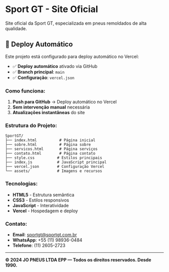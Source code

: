 # Sport GT - Site Oficial

Site oficial da Sport GT, especializada em pneus remoldados de alta qualidade.

## 🚀 Deploy Automático

Este projeto está configurado para deploy automático no Vercel:

- ✅ **Deploy automático** ativado via GitHub
- ✅ **Branch principal**: `main`
- ✅ **Configuração**: `vercel.json`

### Como funciona:

1. **Push para GitHub** → Deploy automático no Vercel
2. **Sem intervenção manual** necessária
3. **Atualizações instantâneas** do site

### Estrutura do Projeto:

```
SportGT/
├── index.html          # Página inicial
├── sobre.html          # Página sobre
├── servicos.html       # Página serviços
├── contato.html        # Página contato
├── style.css          # Estilos principais
├── index.js           # JavaScript principal
├── vercel.json        # Configuração Vercel
└── assets/            # Imagens e recursos
```

### Tecnologias:

- **HTML5** - Estrutura semântica
- **CSS3** - Estilos responsivos
- **JavaScript** - Interatividade
- **Vercel** - Hospedagem e deploy

### Contato:

- **Email**: sportgt@sportgt.com.br
- **WhatsApp**: +55 (11) 98936-0484
- **Telefone**: (11) 2605-2723

---

**© 2024 JO PNEUS LTDA EPP — Todos os direitos reservados. Desde 1990.**
